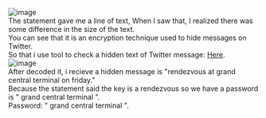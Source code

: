 ![image](https://github.com/user-attachments/assets/a1260c26-01de-44ec-af42-ae7af5d44bc4)  
The statement gave me a line of text, When I saw that, I realized there was some difference in the size of the text.   
You can see that it is an encryption technique used to hide messages on Twitter.  
So that i use tool to check a hidden text of Twitter message: [Here](https://holloway.nz/steg/).    
![image](https://github.com/user-attachments/assets/701b2b20-d17c-4a57-9e15-1c7b6ce73b36)  
After decoded it, i recieve a hidden message is "rendezvous at grand central terminal on friday."  
Because the statement said the key is a rendezvous so we have a password is " grand central terminal ".  
Password: " grand central terminal ".  

